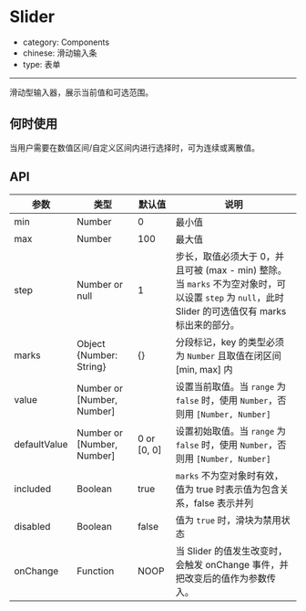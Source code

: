# Slider

- category: Components
- chinese: 滑动输入条
- type: 表单

---

滑动型输入器，展示当前值和可选范围。

## 何时使用

当用户需要在数值区间/自定义区间内进行选择时，可为连续或离散值。

## API

| 参数       | 类型            | 默认值       |说明           |
|------------|----------------|-------------|--------------|
| min        | Number			| 0				| 最小值
| max        | Number			| 100           | 最大值
| step       | Number or null	| 1				| 步长，取值必须大于 0，并且可被 (max - min) 整除。当 `marks` 不为空对象时，可以设置 `step` 为 `null`，此时 Slider 的可选值仅有 marks 标出来的部分。
| marks      | Object {Number: String}		    | {} 		  | 分段标记，key 的类型必须为 `Number` 且取值在闭区间 [min, max] 内
| value             | Number or [Number, Number]|             | 设置当前取值。当 `range` 为 `false` 时，使用 `Number`，否则用 `[Number, Number]`
| defaultValue      | Number or [Number, Number]| 0 or [0, 0] | 设置初始取值。当 `range` 为 `false` 时，使用 `Number`，否则用 `[Number, Number]`
| included   | Boolean			| true			| `marks` 不为空对象时有效，值为 true 时表示值为包含关系，false 表示并列
| disabled   | Boolean 			| false         | 值为 `true` 时，滑块为禁用状态
| onChange   | Function         | NOOP          | 当 Slider 的值发生改变时，会触发 onChange 事件，并把改变后的值作为参数传入。
